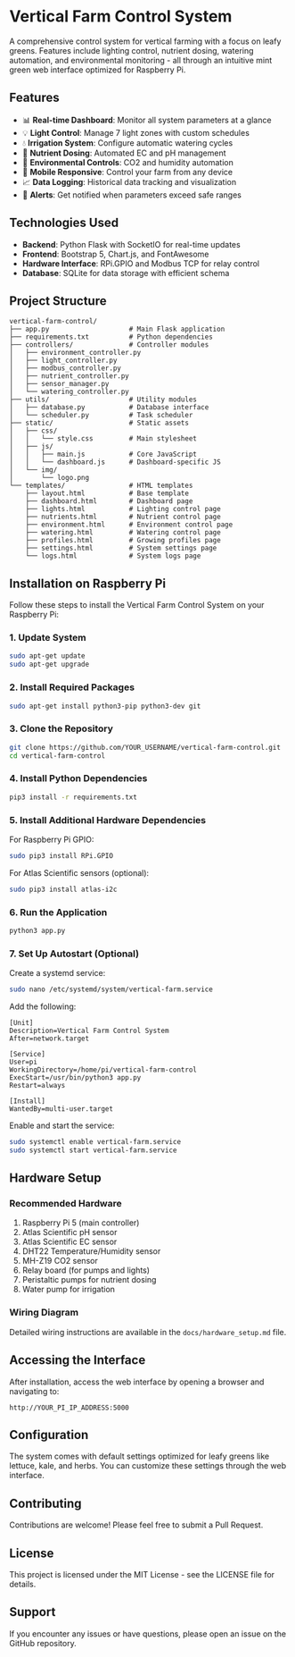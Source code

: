 # Vertical Farm Control System

A comprehensive control system for vertical farming with a focus on leafy greens. Features include lighting control, nutrient dosing, watering automation, and environmental monitoring - all through an intuitive mint green web interface optimized for Raspberry Pi.

## Features

- 📊 **Real-time Dashboard**: Monitor all system parameters at a glance
- 💡 **Light Control**: Manage 7 light zones with custom schedules
- 💧 **Irrigation System**: Configure automatic watering cycles
- 🧪 **Nutrient Dosing**: Automated EC and pH management
- 🌱 **Environmental Controls**: CO2 and humidity automation
- 📱 **Mobile Responsive**: Control your farm from any device
- 📈 **Data Logging**: Historical data tracking and visualization
- 🔔 **Alerts**: Get notified when parameters exceed safe ranges

## Technologies Used

- **Backend**: Python Flask with SocketIO for real-time updates
- **Frontend**: Bootstrap 5, Chart.js, and FontAwesome
- **Hardware Interface**: RPi.GPIO and Modbus TCP for relay control 
- **Database**: SQLite for data storage with efficient schema

## Project Structure

```
vertical-farm-control/
├── app.py                    # Main Flask application
├── requirements.txt          # Python dependencies
├── controllers/              # Controller modules
│   ├── environment_controller.py
│   ├── light_controller.py
│   ├── modbus_controller.py
│   ├── nutrient_controller.py
│   ├── sensor_manager.py
│   └── watering_controller.py
├── utils/                    # Utility modules
│   ├── database.py           # Database interface
│   └── scheduler.py          # Task scheduler
├── static/                   # Static assets
│   ├── css/
│   │   └── style.css         # Main stylesheet
│   ├── js/
│   │   ├── main.js           # Core JavaScript
│   │   └── dashboard.js      # Dashboard-specific JS
│   └── img/
│       └── logo.png
└── templates/                # HTML templates
    ├── layout.html           # Base template
    ├── dashboard.html        # Dashboard page
    ├── lights.html           # Lighting control page
    ├── nutrients.html        # Nutrient control page
    ├── environment.html      # Environment control page
    ├── watering.html         # Watering control page
    ├── profiles.html         # Growing profiles page
    ├── settings.html         # System settings page
    └── logs.html             # System logs page
```

## Installation on Raspberry Pi

Follow these steps to install the Vertical Farm Control System on your Raspberry Pi:

### 1. Update System

```bash
sudo apt-get update
sudo apt-get upgrade
```

### 2. Install Required Packages

```bash
sudo apt-get install python3-pip python3-dev git
```

### 3. Clone the Repository

```bash
git clone https://github.com/YOUR_USERNAME/vertical-farm-control.git
cd vertical-farm-control
```

### 4. Install Python Dependencies

```bash
pip3 install -r requirements.txt
```

### 5. Install Additional Hardware Dependencies

For Raspberry Pi GPIO:
```bash
sudo pip3 install RPi.GPIO
```

For Atlas Scientific sensors (optional):
```bash
sudo pip3 install atlas-i2c
```

### 6. Run the Application

```bash
python3 app.py
```

### 7. Set Up Autostart (Optional)

Create a systemd service:

```bash
sudo nano /etc/systemd/system/vertical-farm.service
```

Add the following:
```
[Unit]
Description=Vertical Farm Control System
After=network.target

[Service]
User=pi
WorkingDirectory=/home/pi/vertical-farm-control
ExecStart=/usr/bin/python3 app.py
Restart=always

[Install]
WantedBy=multi-user.target
```

Enable and start the service:
```bash
sudo systemctl enable vertical-farm.service
sudo systemctl start vertical-farm.service
```

## Hardware Setup

### Recommended Hardware

1. Raspberry Pi 5 (main controller)
2. Atlas Scientific pH sensor
3. Atlas Scientific EC sensor
4. DHT22 Temperature/Humidity sensor
5. MH-Z19 CO2 sensor
6. Relay board (for pumps and lights)
7. Peristaltic pumps for nutrient dosing
8. Water pump for irrigation

### Wiring Diagram

Detailed wiring instructions are available in the `docs/hardware_setup.md` file.

## Accessing the Interface

After installation, access the web interface by opening a browser and navigating to:

```
http://YOUR_PI_IP_ADDRESS:5000
```

## Configuration

The system comes with default settings optimized for leafy greens like lettuce, kale, and herbs. You can customize these settings through the web interface.

## Contributing

Contributions are welcome! Please feel free to submit a Pull Request.

## License

This project is licensed under the MIT License - see the LICENSE file for details.

## Support

If you encounter any issues or have questions, please open an issue on the GitHub repository.
